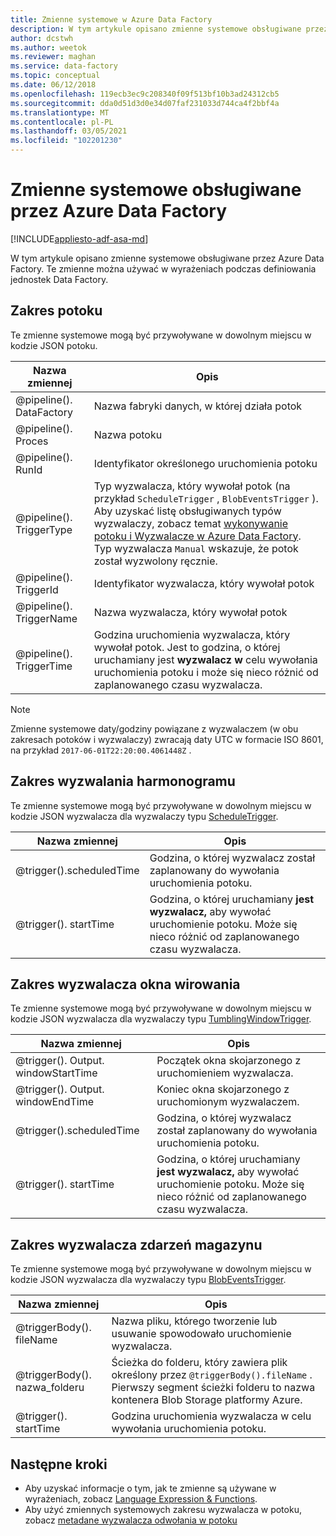 ```yaml
---
title: Zmienne systemowe w Azure Data Factory
description: W tym artykule opisano zmienne systemowe obsługiwane przez Azure Data Factory. Te zmienne można używać w wyrażeniach podczas definiowania jednostek Data Factory.
author: dcstwh
ms.author: weetok
ms.reviewer: maghan
ms.service: data-factory
ms.topic: conceptual
ms.date: 06/12/2018
ms.openlocfilehash: 119ecb3ec9c208340f09f513bf10b3ad24312cb5
ms.sourcegitcommit: dda0d51d3d0e34d07faf231033d744ca4f2bbf4a
ms.translationtype: MT
ms.contentlocale: pl-PL
ms.lasthandoff: 03/05/2021
ms.locfileid: "102201230"
---
```

# <a name="system-variables-supported-by-azure-data-factory"></a>Zmienne systemowe obsługiwane przez Azure Data Factory

[!INCLUDE[appliesto-adf-asa-md](includes/appliesto-adf-asa-md.md)]

W tym artykule opisano zmienne systemowe obsługiwane przez Azure Data Factory. Te zmienne można używać w wyrażeniach podczas definiowania jednostek Data Factory.

## <a name="pipeline-scope"></a>Zakres potoku

Te zmienne systemowe mogą być przywoływane w dowolnym miejscu w kodzie JSON potoku.

| Nazwa zmiennej | Opis |
| --- | --- |
| @pipeline(). DataFactory |Nazwa fabryki danych, w której działa potok |
| @pipeline(). Proces |Nazwa potoku |
| @pipeline(). RunId |Identyfikator określonego uruchomienia potoku |
| @pipeline(). TriggerType |Typ wyzwalacza, który wywołał potok (na przykład `ScheduleTrigger` , `BlobEventsTrigger` ). Aby uzyskać listę obsługiwanych typów wyzwalaczy, zobacz temat [wykonywanie potoku i Wyzwalacze w Azure Data Factory](concepts-pipeline-execution-triggers.md). Typ wyzwalacza `Manual` wskazuje, że potok został wyzwolony ręcznie. |
| @pipeline(). TriggerId|Identyfikator wyzwalacza, który wywołał potok |
| @pipeline(). TriggerName|Nazwa wyzwalacza, który wywołał potok |
| @pipeline(). TriggerTime|Godzina uruchomienia wyzwalacza, który wywołał potok. Jest to godzina, o której uruchamiany jest **wyzwalacz w** celu wywołania uruchomienia potoku i może się nieco różnić od zaplanowanego czasu wyzwalacza.  |

>[!NOTE]
>Zmienne systemowe daty/godziny powiązane z wyzwalaczem (w obu zakresach potoków i wyzwalaczy) zwracają daty UTC w formacie ISO 8601, na przykład `2017-06-01T22:20:00.4061448Z` .

## <a name="schedule-trigger-scope"></a>Zakres wyzwalania harmonogramu

Te zmienne systemowe mogą być przywoływane w dowolnym miejscu w kodzie JSON wyzwalacza dla wyzwalaczy typu [ScheduleTrigger](concepts-pipeline-execution-triggers.md#schedule-trigger).

| Nazwa zmiennej | Opis |
| --- | --- |
| @trigger().scheduledTime |Godzina, o której wyzwalacz został zaplanowany do wywołania uruchomienia potoku. |
| @trigger(). startTime |Godzina, o której uruchamiany **jest wyzwalacz,** aby wywołać uruchomienie potoku. Może się nieco różnić od zaplanowanego czasu wyzwalacza. |

## <a name="tumbling-window-trigger-scope"></a>Zakres wyzwalacza okna wirowania

Te zmienne systemowe mogą być przywoływane w dowolnym miejscu w kodzie JSON wyzwalacza dla wyzwalaczy typu [TumblingWindowTrigger](concepts-pipeline-execution-triggers.md#tumbling-window-trigger).

| Nazwa zmiennej | Opis |
| --- | --- |
| @trigger(). Output. windowStartTime |Początek okna skojarzonego z uruchomieniem wyzwalacza. |
| @trigger(). Output. windowEndTime |Koniec okna skojarzonego z uruchomionym wyzwalaczem. |
| @trigger().scheduledTime |Godzina, o której wyzwalacz został zaplanowany do wywołania uruchomienia potoku. |
| @trigger(). startTime |Godzina, o której uruchamiany **jest wyzwalacz,** aby wywołać uruchomienie potoku. Może się nieco różnić od zaplanowanego czasu wyzwalacza. |

## <a name="storage-event-trigger-scope"></a>Zakres wyzwalacza zdarzeń magazynu

Te zmienne systemowe mogą być przywoływane w dowolnym miejscu w kodzie JSON wyzwalacza dla wyzwalaczy typu [BlobEventsTrigger](concepts-pipeline-execution-triggers.md#event-based-trigger).

| Nazwa zmiennej | Opis |
| --- | --- |
| @triggerBody(). fileName  |Nazwa pliku, którego tworzenie lub usuwanie spowodowało uruchomienie wyzwalacza.   |
| @triggerBody(). nazwa_folderu  |Ścieżka do folderu, który zawiera plik określony przez `@triggerBody().fileName` . Pierwszy segment ścieżki folderu to nazwa kontenera Blob Storage platformy Azure.  |
| @trigger(). startTime |Godzina uruchomienia wyzwalacza w celu wywołania uruchomienia potoku. |

## <a name="next-steps"></a>Następne kroki

* Aby uzyskać informacje o tym, jak te zmienne są używane w wyrażeniach, zobacz [Language Expression & Functions](control-flow-expression-language-functions.md).
* Aby użyć zmiennych systemowych zakresu wyzwalacza w potoku, zobacz [metadane wyzwalacza odwołania w potoku](how-to-use-trigger-parameterization.md)
